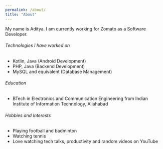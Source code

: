 ```yaml
---
permalink: /about/
title: "About"
---
```


My name is Aditya. I am currently working for Zomato as a Software Developer.

###### Technologies I have worked on
- Kotlin, Java (Android Development)
- PHP, Java (Backend Development) 
- MySQL and equivalent (Database Management)

###### Education
- BTech in Electronics and Communication Engineering from Indian Institute of Information Technology, Allahabad

###### Hobbies and Interests
- Playing football and badminton
- Watching tennis
- Love watching tech talks, productivity and random videos on YouTube
